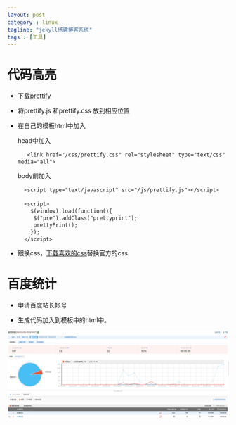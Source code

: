 ```yaml
---
layout: post
category : linux
tagline: "jekyll搭建博客系统"
tags : [工具]
---
```


# 代码高亮 #

* 下载[prettify](http://code.google.com/p/google-code-prettify/)

* 将prettify.js 和prettify.css 放到相应位置

* 在自己的模板html中加入

  head中加入

         <link href="/css/prettify.css" rel="stylesheet" type="text/css" media="all">

  body前加入

        <script type="text/javascript" src="/js/prettify.js"></script>

        <script>
          $(window).load(function(){
           $("pre").addClass("prettyprint");
           prettyPrint();
          });
        </script>


* 跟换css，[下载喜欢的css](http://google-code-prettify.googlecode.com/svn/trunk/styles/index.html)替换官方的css


# 百度统计 #

* 申请百度站长帐号

* 生成代码加入到模板中的html中。

 ![截图](../../img/diary/2013-12-26-1.png)
